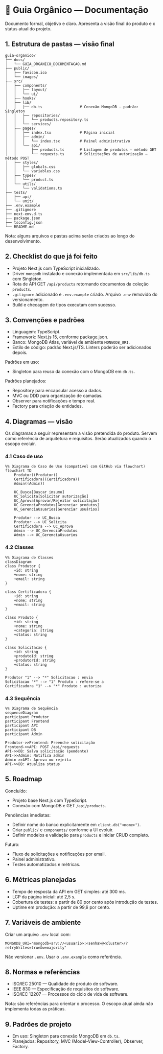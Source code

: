 # 📗 Guia Orgânico — Documentação

Documento formal, objetivo e claro. Apresenta a visão final do produto e o status atual do projeto.

## 1. Estrutura de pastas — visão final

```plaintext
guia-organico/
├── docs/
│   └── GUIA_ORGANICO_DOCUMENTACAO.md
├── public/
│   ├── favicon.ico
│   └── images/
├── src/
│   ├── components/
│   │   ├── layout/
│   │   └── ui/
│   ├── hooks/
│   ├── lib/
│   │   ├── db.ts                 # Conexão MongoDB — padrão: Singleton
│   │   ├── repositories/
│   │   │   └── products.repository.ts
│   │   └── services/
│   ├── pages/
│   │   ├── index.tsx             # Página inicial
│   │   ├── admin/
│   │   │   └── index.tsx         # Painel administrativo
│   │   └── api/
│   │       ├── products.ts       # Listagem de produtos — método GET
│   │       └── requests.ts       # Solicitações de autorização — método POST
│   ├── styles/
│   │   ├── globals.css
│   │   └── variables.css
│   ├── types/
│   │   └── product.ts
│   └── utils/
│       └── validations.ts
├── tests/
│   ├── api/
│   └── unit/
├── .env.example
├── .gitignore
├── next-env.d.ts
├── package.json
├── tsconfig.json
└── README.md
```

Nota: alguns arquivos e pastas acima serão criados ao longo do desenvolvimento.

## 2. Checklist do que já foi feito

- Projeto Next.js com TypeScript inicializado.
- Driver `mongodb` instalado e conexão implementada em `src/lib/db.ts` com Singleton.
- Rota de API GET `/api/products` retornando documentos da coleção `products`.
- `.gitignore` adicionado e `.env.example` criado. Arquivo `.env` removido do versionamento.
- Build e checagem de tipos executam com sucesso.

## 3. Convenções e padrões

- Linguagem: TypeScript.
- Framework: Next.js 15, conforme package.json.
- Banco: MongoDB Atlas, variável de ambiente `MONGODB_URI`.
- Estilo de código: padrão Next.js/TS. Linters poderão ser adicionados depois.

Padrões em uso:

- Singleton para reuso da conexão com o MongoDB em `db.ts`.

Padrões planejados:

- Repository para encapsular acesso a dados.
- MVC ou DDD para organização de camadas.
- Observer para notificações e tempo real.
- Factory para criação de entidades.

## 4. Diagramas — visão

Os diagramas a seguir representam a visão pretendida do produto. Servem como referência de arquitetura e requisitos. Serão atualizados quando o escopo evoluir.

### 4.1 Caso de uso

```mermaid
%% Diagrama de Caso de Uso (compatível com GitHub via flowchart)
flowchart TD
	Produtor((Produtor))
	Certificadora((Certificadora))
	Admin((Admin))

	UC_Busca[Buscar insumo]
	UC_Solicita[Solicitar autorização]
	UC_Aprova[Aprovar/Rejeitar solicitação]
	UC_GerenciaProdutos[Gerenciar produtos]
	UC_GerenciaUsuarios[Gerenciar usuários]

	Produtor --> UC_Busca
	Produtor --> UC_Solicita
	Certificadora --> UC_Aprova
	Admin --> UC_GerenciaProdutos
	Admin --> UC_GerenciaUsuarios
```

### 4.2 Classes

```mermaid
%% Diagrama de Classes
classDiagram
class Produtor {
	+id: string
	+nome: string
	+email: string
}

class Certificadora {
	+id: string
	+nome: string
	+email: string
}

class Produto {
	+id: string
	+nome: string
	+categoria: string
	+status: string
}

class Solicitacao {
	+id: string
	+produtoId: string
	+produtorId: string
	+status: string
}

Produtor "1" --> "*" Solicitacao : envia
Solicitacao "*" --> "1" Produto : refere-se a
Certificadora "1" --> "*" Produto : autoriza
```

### 4.3 Sequência

```mermaid
%% Diagrama de Sequência
sequenceDiagram
participant Produtor
participant Frontend
participant API
participant DB
participant Admin

Produtor->>Frontend: Preenche solicitação
Frontend->>API: POST /api/requests
API->>DB: Salva solicitação (pendente)
API->>Admin: Notifica admin
Admin->>API: Aprova ou rejeita
API->>DB: Atualiza status
```

## 5. Roadmap

Concluído:

- Projeto base Next.js com TypeScript.
- Conexão com MongoDB e GET `/api/products`.

Pendências imediatas:

- Definir nome do banco explicitamente em `client.db("<nome>")`.
- Criar `public/` e `components/` conforme a UI evoluir.
- Definir modelos e validação para `products` e iniciar CRUD completo.

Futuro:

- Fluxo de solicitações e notificações por email.
- Painel administrativo.
- Testes automatizados e métricas.

## 6. Métricas planejadas

- Tempo de resposta da API em GET simples: até 300 ms.
- LCP da página inicial: até 2,5 s.
- Cobertura de testes: a partir de 80 por cento após introdução de testes.
- Uptime em produção: a partir de 99,9 por cento.

## 7. Variáveis de ambiente

Criar um arquivo `.env` local com:

```
MONGODB_URI="mongodb+srv://<usuario>:<senha>@<cluster>/?retryWrites=true&w=majority"
```

Não versionar `.env`. Usar o `.env.example` como referência.

## 8. Normas e referências

- ISO/IEC 25010 — Qualidade de produto de software.
- IEEE 830 — Especificação de requisitos de software.
- ISO/IEC 12207 — Processos do ciclo de vida de software.

Nota: são referências para orientar o processo. O escopo atual ainda não implementa todas as práticas.

## 9. Padrões de projeto

- Em uso: Singleton para conexão MongoDB em `db.ts`.
- Planejados: Repository, MVC (Model-View-Controller), Observer, Factory.
